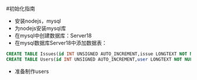 #初始化指南
+ 安装nodejs，mysql
+ 为nodejs安装mysql库
+ 在mysql中创建数据库：Server18
+ 在mysql数据库Server18中添加数据表：
```SQL
CREATE TABLE Issues(id INT UNSIGNED AUTO_INCREMENT,issue LONGTEXT NOT NULL,userid INT UNSIGNED,PRIMARY KEY (id))ENGINE=InnoDB DEFAULT CHARSET=utf8;
CREATE TABLE Users(id INT UNSIGNED AUTO_INCREMENT,user LONGTEXT NOT NULL,pswd LONGTEXT NOT NULL,PRIMARY KEY (id))ENGINE=InnoDB DEFAULT CHARSET=utf8;
```
+ 准备制作users